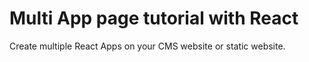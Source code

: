 # Multi App page tutorial with React
 Create multiple React Apps on your CMS website or static website.
